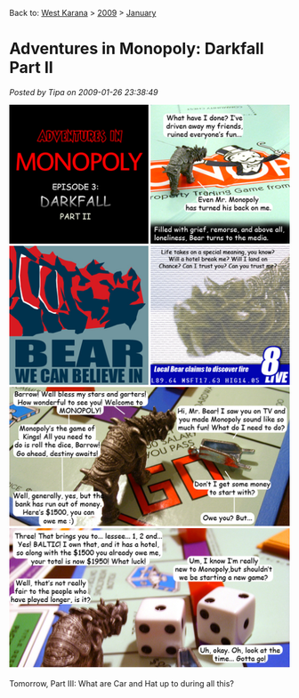 Back to: [West Karana](/posts/westkarana.md) > [2009](/posts/2009/westkarana.md) > [January](./westkarana.md)
# Adventures in Monopoly: Darkfall Part II

*Posted by Tipa on 2009-01-26 23:38:49*

![](../../../uploads/2009/01/beargoespublic.jpg "beargoespublic")

Tomorrow, Part III: What are Car and Hat up to during all this?

